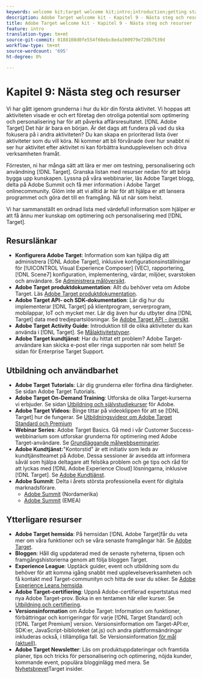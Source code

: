 ```yaml
---
keywords: welcome kit;target welcome kit;intro;introduction;getting started
description: Adobe Target welcome kit - Kapitel 9 - Nästa steg och resurser
title: Adobe Target welcome kit - Kapitel 9 - Nästa steg och resurser
feature: intro
translation-type: tm+mt
source-git-commit: 0188108d0fe554f60ebc8eda300979e720b7539d
workflow-type: tm+mt
source-wordcount: '695'
ht-degree: 0%

---
```



# Kapitel 9: Nästa steg och resurser

Vi har gått igenom grunderna i hur du kör din första aktivitet. Vi hoppas att aktiviteten visade er och ert företag den otroliga potential som optimering och personalisering har för att påverka affärsresultatet. [!DNL Adobe Target] Det här är bara en början. Är det dags att fundera på vad du ska fokusera på i andra aktiviteten? Du kan skapa en prioriterad lista över aktiviteter som du vill köra. Ni kommer att bli förvånade över hur snabbt ni ser hur aktivitet efter aktivitet ni kan förbättra kundupplevelsen och driva verksamheten framåt.

Förresten, ni har många sätt att lära er mer om testning, personalisering och användning [!DNL Target]. Granska listan med resurser nedan för att börja bygga upp kunskapen. Lyssna på våra webbinarier, läs Adobe Target blogg, delta på Adobe Summit och få mer information i Adobe Target onlinecommunity. Glöm inte att vi alltid är här för att hjälpa er att lansera programmet och göra det till en framgång. Nå ut när som helst.

Vi har sammanställt en ordnad lista med värdefull information som hjälper er att få ännu mer kunskap om optimering och personalisering med [!DNL Target].

## Resurslänkar

* **Konfigurera Adobe Target**: Information som kan hjälpa dig att administrera [!DNL Adobe Target], inklusive konfigurationsinställningar för [!UICONTROL Visual Experience Composer] (VEC), rapportering, [!DNL Scene7] konfiguration, implementering, värdar, miljöer, svarstoken och användare. Se [Administrera målöversikt](/help/administrating-target/administrating-target.md).
* **Adobe Target produktdokumentation**: Allt du behöver veta om Adobe Target. Läs [Adobe Target produktdokumentation](https://docs.adobe.com/content/help/en/target/using/target-home.html).
* **Adobe Target API- och SDK-dokumentation**: Lär dig hur du implementerar [!DNL Target] på klientprogram, serverprogram, mobilappar, IoT och mycket mer. Lär dig även hur du utbyter dina [!DNL Target] data med tredjepartslösningar. Se [Adobe Target API - översikt](/help/api/api-overview.md).
* **Adobe Target Activity Guide**: Introduktion till de olika aktiviteter du kan använda i [!DNL Target]. Se [Målaktivitetstyper](/help/c-activities/target-activities-guide.md).
* **Adobe Target kundtjänst**: Har du hittat ett problem? Adobe Target-användare kan skicka e-post eller ringa supporten när som helst! Se sidan [](https://helpx.adobe.com/contact/enterprise-support.ec.html#target)för Enterprise Target Support.

## Utbildning och användbarhet

* **Adobe Target Tutorials**: Lär dig grunderna eller förfina dina färdigheter. Se sidan [](https://docs.adobe.com/content/help/en/target-learn/tutorials/overview.html)Adobe Target Tutorials.
* **Adobe Target On-Demand Training**: Utforska de olika Target-kurserna vi erbjuder. Se sidan [Utbildning och självstudiekurser](https://helpx.adobe.com/learning.html?promoid=KAUDK) för Adobe.
* **Adobe Target Videos:** Binge tittar på videoklippen för att se [!DNL Target] hur de fungerar. Se [Utbildningsvideor om Adobe Target Standard och Premium](/help/c-intro/target-standard-premium-training-videos.md)
* **Webinar Series**: Adobe Target Basics. Gå med i vår Customer Success-webbinarium som utforskar grunderna för optimering med Adobe Target-användare. Se [Grundläggande målwebbseminarier](/help/cmp-resources-and-contact-information.md#concept_11902FAC95C64479AABE020557A7EEE4).
* **Adobe Kundtjänst:**&quot;Kontorstid&quot; är ett initiativ som leds av kundtjänstteamet på Adobe. Dessa sessioner är avsedda att informera såväl som hjälpa deltagare att felsöka problem och ge tips och råd för att lyckas med [!DNL Adobe Experience Cloud] lösningarna, inklusive [!DNL Target]. Se [Adobe Kundtjänst](/help/cmp-resources-and-contact-information.md#concept_58EA30379D3B48C4848BA2A8C464A5B7).
* **Adobe Summit**: Delta i årets största professionella event för digitala marknadsförare.
   * [Adobe Summit](https://summit.adobe.com/na/) (Nordamerika)
   * [Adobe Summit](http://summit-emea.adobe.com/emea/) (EMEA)

## Ytterligare resurser

* **Adobe Target hemsida**: På hemsidan [!DNL Adobe Target]får du veta mer om våra funktioner och se våra senaste framgångar här. Se [Adobe Target](https://www.adobe.com/marketing/target.html).
* **Bloggen**: Håll dig uppdaterad med de senaste nyheterna, tipsen och framgångshistorierna genom att följa bloggen [](https://blog.adobe.com/en/2020/07/29/adobe-target-announces-enhanced-analytics-measurement-for-ai-powered-testing-and-personalization.html#gs.di9df5)Target.
* **Experience League**: Upptäck guider, event och utbildning som du behöver för att komma igång snabbt med upplevelseverksamheten och få kontakt med Target-communityn och hitta de svar du söker. Se [Adobe Experience Leans hemsida](https://experienceleague.adobe.com/#home).
* **Adobe Target-certifiering**: Uppnå Adobe-certifierad expertstatus med nya Adobe Target-prov. Boka in en tentamen här eller kurser. Se [Utbildning och certifiering](/help/c-intro/training-and-certification.md).
* **Versionsinformation** om Adobe Target: Information om funktioner, förbättringar och korrigeringar för varje [!DNL Target Standard] och [!DNL Target Premium] version. Versionsinformation om Target-API:er, SDK:er, JavaScript-biblioteket (at.js) och andra plattformsändringar inkluderas också, i tillämpliga fall. Se Versionsinformation [för mål (aktuell)](/help/r-release-notes/release-notes.md).
* **Adobe Target Newsletter**: Läs om produktuppdateringar och framtida planer, tips och tricks för personalisering och optimering, nöjda kunder, kommande event, populära blogginlägg med mera. Se [Nyhetsbrevet](/help/r-release-notes/target-insider-newsletter.md)Target insider.

